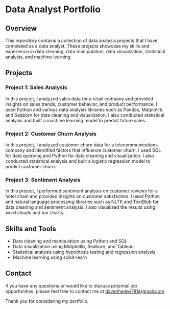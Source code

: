 # Data Analyst Portfolio

## Overview

This repository contains a collection of data analysis projects that I have completed as a data analyst. These projects showcase my skills and experience in data cleaning, data manipulation, data visualization, statistical analysis, and machine learning.

## Projects

### Project 1: Sales Analysis

In this project, I analyzed sales data for a retail company and provided insights on sales trends, customer behavior, and product performance. I used Python and various data analysis libraries such as Pandas, Matplotlib, and Seaborn for data cleaning and visualization. I also conducted statistical analysis and built a machine learning model to predict future sales.

### Project 2: Customer Churn Analysis

In this project, I analyzed customer churn data for a telecommunications company and identified factors that influence customer churn. I used SQL for data querying and Python for data cleaning and visualization. I also conducted statistical analysis and built a logistic regression model to predict customer churn.

### Project 3: Sentiment Analysis

In this project, I performed sentiment analysis on customer reviews for a hotel chain and provided insights on customer satisfaction. I used Python and natural language processing libraries such as NLTK and TextBlob for data cleaning and sentiment analysis. I also visualized the results using word clouds and bar charts.

## Skills and Tools

- Data cleaning and manipulation using Python and SQL
- Data visualization using Matplotlib, Seaborn, and Tableau
- Statistical analysis using hypothesis testing and regression analysis
- Machine learning using scikit-learn

## Contact

If you have any questions or would like to discuss potential job opportunities, please feel free to contact me at daviethedev781@gmail.com

Thank you for considering my portfolio.

